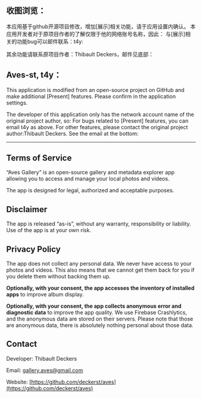 ## 收图浏览：
本应用基于github开源项目修改，增加\[展示\]相关功能，请于应用设置内确认。
本应用开发者对于原项目作者的了解仅限于他的网络账号名称，因此：
与\[展示\]相关的功能bug可以邮件联系：t4y:

其余功能请联系原项目作者：Thibault Deckers，邮件见底部：
## Aves-st, t4y： 
This application is modified from an open-source project on GitHub and make additional \[Present\] features. Please confirm in the application settings.

The developer of this application only has the network account name of the original project author, so: 
For bugs related to \[Present\] features, you can email t4y as above.
For other features, please contact the original project author:Thibault Deckers. See the email at the bottom:

-----
## Terms of Service

“Aves Gallery” is an open-source gallery and metadata explorer app allowing you to access and manage your local photos and videos.

The app is designed for legal, authorized and acceptable purposes.

## Disclaimer

The app is released “as-is”, without any warranty, responsibility or liability. Use of the app is at your own risk.

## Privacy Policy

The app does not collect any personal data. We never have access to your photos and videos. This also means that we cannot get them back for you if you delete them without backing them up.

__Optionally, with your consent, the app accesses the inventory of installed apps__ to improve album display.

__Optionally, with your consent, the app collects anonymous error and diagnostic data__ to improve the app quality. We use Firebase Crashlytics, and the anonymous data are stored on their servers. Please note that those are anonymous data, there is absolutely nothing personal about those data.

## Contact

Developer: Thibault Deckers

Email: [gallery.aves@gmail.com](mailto:gallery.aves@gmail.com)

Website: [https://github.com/deckerst/aves](https://github.com/deckerst/aves)
